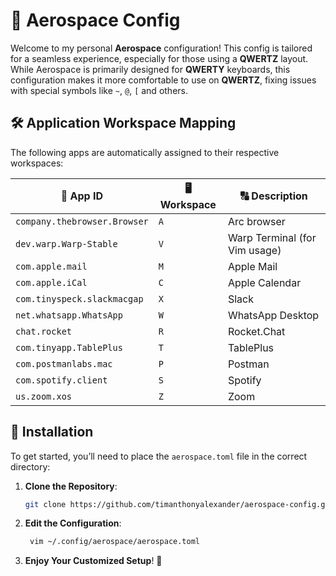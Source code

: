 # 🚀 Aerospace Config

Welcome to my personal **Aerospace** configuration! 
This config is tailored for a seamless experience, especially for those using a **QWERTZ** layout. 
While Aerospace is primarily designed for **QWERTY** keyboards, this configuration makes it more comfortable to use on **QWERTZ**, fixing issues with special symbols like `~`, `@`, `[` and others.

## 🛠️ Application Workspace Mapping

The following apps are automatically assigned to their respective workspaces:

| 🌟 App ID                          | 🖥️ Workspace | 🔠 Description                  |
| ---------------------------------- | -------------| --------------------------------|
| `company.thebrowser.Browser`       | `A`          | Arc browser                      |
| `dev.warp.Warp-Stable`             | `V`          | Warp Terminal (for Vim usage)   |
| `com.apple.mail`                   | `M`          | Apple Mail                       |
| `com.apple.iCal`                   | `C`          | Apple Calendar                   |
| `com.tinyspeck.slackmacgap`        | `X`          | Slack                            |
| `net.whatsapp.WhatsApp`            | `W`          | WhatsApp Desktop                 |
| `chat.rocket`                      | `R`          | Rocket.Chat                      |
| `com.tinyapp.TablePlus`            | `T`          | TablePlus                        |
| `com.postmanlabs.mac`              | `P`          | Postman                          |
| `com.spotify.client`               | `S`          | Spotify                          |
| `us.zoom.xos`                      | `Z`          | Zoom                             |

## 📁 Installation

To get started, you’ll need to place the `aerospace.toml` file in the correct directory:

1. **Clone the Repository**:
   ```bash
   git clone https://github.com/timanthonyalexander/aerospace-config.git ~/.config/aerospace
   ```

2. **Edit the Configuration**:
   ```bash
    vim ~/.config/aerospace/aerospace.toml
   ```

3. **Enjoy Your Customized Setup**! 🎉

